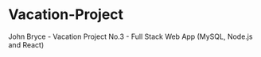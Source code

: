 # Vacation-Project
John Bryce - Vacation Project No.3 - Full Stack Web App (MySQL, Node.js and React)
